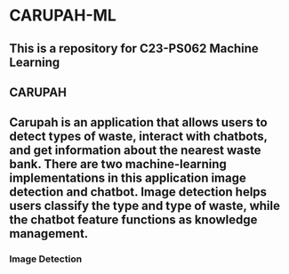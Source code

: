 # CARUPAH-ML
This is a repository for C23-PS062 Machine Learning
---
## CARUPAH
**Carupah** is an application that allows users to detect types of waste, interact with chatbots, and get information about the nearest waste bank. There are two machine-learning implementations in this application image detection and chatbot. Image detection helps users classify the type and type of waste, while the chatbot feature functions as knowledge management.
---
### Image Detection
